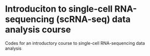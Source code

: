 # Introduciton to single-cell RNA-sequencing (scRNA-seq) data analysis course
Codes for an introductory course to single-cell RNA-sequencing data analysis
